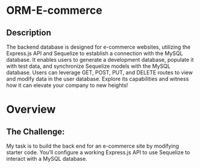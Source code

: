 # ORM-E-commerce

## Description 

The backend database is designed for e-commerce websites, utilizing the Express.js API and Sequelize to establish a connection with the MySQL database. It enables users to generate a development database, populate it with test data, and synchronize Sequelize models with the MySQL database. Users can leverage GET, POST, PUT, and DELETE routes to view and modify data in the user database. Explore its capabilities and witness how it can elevate your company to new heights!


# Overview

## The Challenge: 

My task is to build the back end for an e-commerce site by modifying starter code. You’ll configure a working Express.js API to use Sequelize to interact with a MySQL database.
